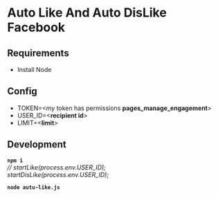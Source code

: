 # Auto Like And Auto DisLike Facebook

## Requirements

-   Install Node<br>

## Config

-   TOKEN=<my token has permissions **pages_manage_engagement**>
-   USER_ID=<**recipient id**>
-   LIMIT=<**limit**>

## Development

**`npm i `**</br>
_// startLike(process.env.USER_ID);</br>
startDisLike(process.env.USER_ID);_

**`node autu-like.js`**
